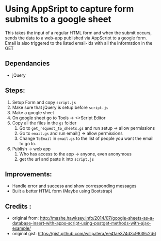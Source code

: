 # Using AppSript to capture form submits to a google sheet

This takes the input of a regular HTML form and when the submit occurs, sends the data to a web-app published via AppScript to a google form.
Email is also triggered to the listed email-ids with all the information in the GET

## Dependancies

- jQuery

## Steps:

1. Setup Form and copy `script.js`
2. Make sure that jQuery is setup before `script.js`
3. Make a google sheet
4. On google sheet go to Tools -> <>Script Editor
5. Copy all the files in the `gs` folder
    1. Go to `get_request_to_sheets.gs` and run setup => allow permissions
    2. Go to `email.gs` and run email() => allow permissions
    3. Change `ToEmail` in `email.gs` to the list of people you want the email to go to. 
9. Publish -> web app 
    1. Who has access to the app -> anyone, even anonymous
    2. get the url and paste it into `script.js` 

## Improvements:

- Handle error and success and show corresponding messages
- Built a better HTML form (Maybe using Bootstrap)

## Credits : 
- original from: http://mashe.hawksey.info/2014/07/google-sheets-as-a-database-insert-with-apps-script-using-postget-methods-with-ajax-example/
- original gist: https://gist.github.com/willpatera/ee41ae374d3c9839c2d6

